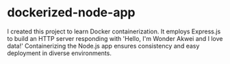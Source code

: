 # dockerized-node-app
I created this project to learn Docker containerization. It employs Express.js to build an HTTP server responding with 'Hello, I'm Wonder Akwei and I love data!' Containerizing the Node.js app ensures consistency and easy deployment in diverse environments.
